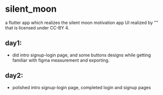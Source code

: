 # silent_moon
a flutter app which realizes the silent moon motivation app UI realized by "" that is licensed under CC-BY 4.

## day1:
- did intro signup-login page, and some buttons designs while getting familiar with figma measurement and exporting.

## day2:
- polished intro signup-login page, completed login and signup pages
